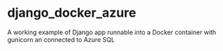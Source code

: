 # django_docker_azure
A working example of Django app runnable into a Docker container with gunicorn an connected to Azure SQL
